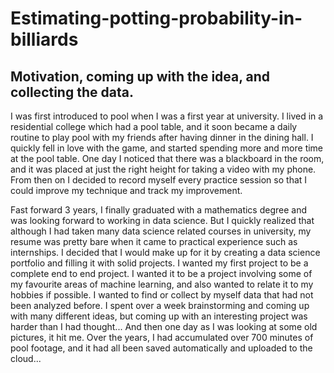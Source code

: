 # Estimating-potting-probability-in-billiards

## Motivation, coming up with the idea, and collecting the data.

I was first introduced to pool when I was a first year at university. I lived in a residential college which had a pool table, and it soon became a daily routine to play pool with my friends after having dinner in the dining hall. I quickly fell in love with the game, and started spending more and more time at the pool table. One day I noticed that there was a blackboard in the room, and it was placed at just the right height for taking a video with my phone. From then on I decided to record myself every practice session so that I could improve my technique and track my improvement. 

Fast forward 3 years, I finally graduated with a mathematics degree and was looking forward to working in data science. But I quickly realized that although I had taken many data science related courses in university, my resume was pretty bare when it came to practical experience such as internships. I decided that I would make up for it by creating a data science portfolio and filling it with solid projects. I wanted my first project to be a complete end to end project. I wanted it to be a project involving some of my favourite areas of machine learning, and also wanted to relate it to my hobbies if possible. I wanted to find or collect by myself data that had not been analyzed before. I spent over a week brainstorming and coming up with many different ideas, but coming up with an interesting project was harder than I had thought... And then one day as I was looking at some old pictures, it hit me. Over the years, I had accumulated over 700 minutes of pool footage, and it had all been saved automatically and uploaded to the cloud...

